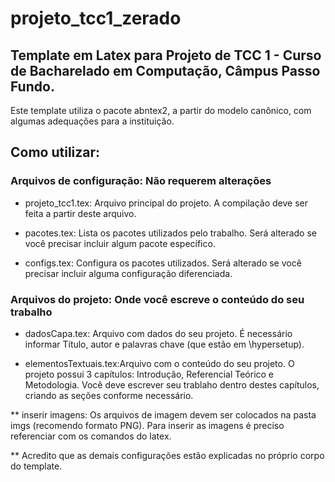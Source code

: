 # projeto_tcc1_zerado
## Template em Latex para Projeto de TCC 1 - Curso de Bacharelado em Computação, Câmpus Passo Fundo.
Este template utiliza o pacote abntex2, a partir do modelo canônico, com algumas adequações para a instituição.

## Como utilizar:
### Arquivos de configuração: Não requerem alterações
* projeto_tcc1.tex: Arquivo principal do projeto. A compilação deve ser feita a partir deste arquivo. 

* pacotes.tex: Lista os pacotes utilizados pelo trabalho. Será alterado se você precisar incluir algum pacote específico.
* configs.tex: Configura os pacotes utilizados. Será alterado se você precisar incluir alguma configuração diferenciada.

### Arquivos do projeto: Onde você escreve o conteúdo do seu trabalho
* dadosCapa.tex: Arquivo com dados do seu projeto. É necessário informar Título, autor e palavras chave (que estão em \hypersetup).

* elementosTextuais.tex:Arquivo com o conteúdo do seu projeto. O projeto possui 3 capítulos: Introdução, Referencial Teórico e Metodologia. Você deve escrever seu trablaho dentro destes capítulos, criando as seções conforme necessário.

** inserir imagens: Os arquivos de imagem devem ser colocados na pasta imgs (recomendo formato PNG). Para inserir as imagens é preciso referenciar com os comandos do latex.

** Acredito que as demais configurações estão explicadas no próprio corpo do template. 






